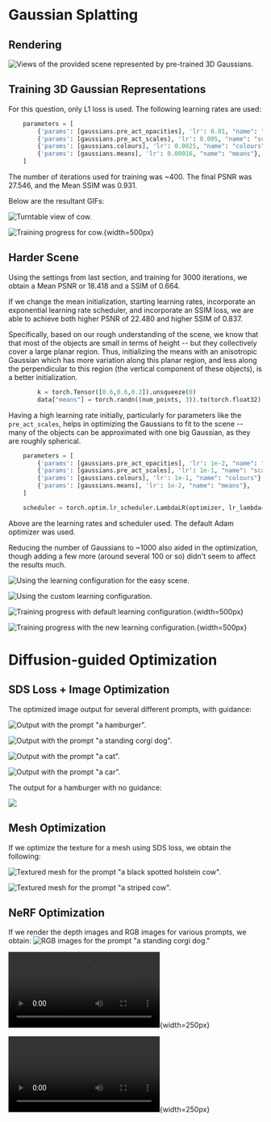 # Gaussian Splatting

## Rendering

![Views of the provided scene represented by pre-trained 3D Gaussians.](./Q1/output/q1_render_sled.gif)

## Training 3D Gaussian Representations

For this question, only L1 loss is used. The following learning rates are used:

```python
    parameters = [
        {'params': [gaussians.pre_act_opacities], 'lr': 0.01, "name": "opacities"},
        {'params': [gaussians.pre_act_scales], 'lr': 0.005, "name": "scales"},
        {'params': [gaussians.colours], 'lr': 0.0025, "name": "colours"},
        {'params': [gaussians.means], 'lr': 0.00016, "name": "means"},
    ]
```

The number of iterations used for training was ~400. The final PSNR was $27.546$, and the Mean SSIM was $0.931$.

Below are the resultant GIFs:

![Turntable view of cow.](./Q1/output/cow_turntable.gif)

![Training progress for cow.](./Q1/output/q1_training_progress_cow.gif){width=500px}

## Harder Scene

Using the settings from last section, and training for 3000 iterations, we obtain a Mean PSNR or $18.418$ and a SSIM of $0.664$.

If we change the mean initialization, starting learning rates, incorporate an exponential learning rate scheduler, and incorporate an SSIM loss, we are
able to achieve both higher PSNR of $22.480$ and higher SSIM of $0.837$.

Specifically, based on our rough understanding of the scene, we know that that most of the objects are small in terms of height -- but they collectively
cover a large planar region. Thus, initializing the means with an anisotropic Gaussian which has more variation along this planar region, and less along
the perpendicular to this region (the vertical component of these objects), is a better initialization.

```python
        k = torch.Tensor([0.6,0.6,0.2]).unsqueeze(0)
        data["means"] = torch.randn((num_points, 3)).to(torch.float32) * k
```

Having a high learning rate initially, particularly for parameters like the ``pre_act_scales``, helps in optimizing
the Gaussians to fit to the scene -- many of the objects can be approximated with one big Gaussian, as they are roughly
spherical.

```python
    parameters = [
        {'params': [gaussians.pre_act_opacities], 'lr': 1e-2, "name": "opacities"},
        {'params': [gaussians.pre_act_scales], 'lr': 1e-1, "name": "scales"},
        {'params': [gaussians.colours], 'lr': 1e-1, "name": "colours"},
        {'params': [gaussians.means], 'lr': 1e-2, "name": "means"},
    ]

    scheduler = torch.optim.lr_scheduler.LambdaLR(optimizer, lr_lambda=lambda i: 0.1**(i/1000))
```

Above are the learning rates and scheduler used. The default Adam optimizer was used.

Reducing the number of Gaussians to ~1000 also aided in the optimization, though adding a few more (around several 100 or so)
didn't seem to affect the results much.


![Using the learning configuration for the easy scene.](./Q1/output/q1_harder_training_final_renders.gif)

![Using the custom learning configuration.](./Q1/output/q1_harder_training_final_renders_good.gif)

![Training progress with default learning configuration.](./Q1/output/q1_harder_training_progress.gif){width=500px}

![Training progress with the new learning configuration.](./Q1/output/q1_harder_training_progress_good.gif){width=500px}

# Diffusion-guided Optimization

## SDS Loss + Image Optimization

The optimized image output for several different prompts, with guidance:

![Output with the prompt "a hamburger".](./Q2/output/image/a_hamburger_good/output.png)

![Output with the prompt "a standing corgi dog".](./Q2/output/image/good_corgi_optimized.png)

![Output with the prompt "a cat".](./Q2/output/image/a_cat.png)

![Output with the prompt "a car".](./Q2/output/image/car.png)

The output for a hamburger with no guidance:

![](./Q2/output/image/bad_corgi_optimized.png)

## Mesh Optimization

If we optimize the texture for a mesh using SDS loss, we obtain the following:

![Textured mesh for the prompt "a black spotted holstein cow".](./Q2/output/mesh/a_black_spotted_holstein_cow/final_mesh.gif)

![Textured mesh for the prompt "a striped cow".](./Q2/output/mesh/a_striped_cow/final_mesh.gif)

## NeRF Optimization

If we render the depth images and RGB images for various prompts, we obtain:
![RGB images for the prompt "a standing corgi dog."]()

![RGB images for the prompt "a cat".](./Q2/output/nerf/a_cat/videos/rgb_ep_60.mp4){width=250px}

![Depth images for the prompt "a cat".](./Q2/output/nerf/a_cat/videos/depth_ep_60.mp4){width=250px}
